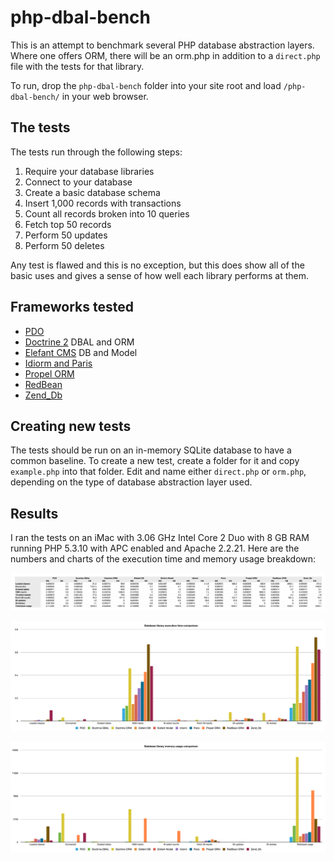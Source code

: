 # php-dbal-bench

This is an attempt to benchmark several PHP database abstraction layers.
Where one offers ORM, there will be an orm.php in addition to a `direct.php`
file with the tests for that library.

To run, drop the `php-dbal-bench` folder into your site root and load
`/php-dbal-bench/` in your web browser.

## The tests

The tests run through the following steps:

1. Require your database libraries
2. Connect to your database
3. Create a basic database schema
4. Insert 1,000 records with transactions
5. Count all records broken into 10 queries
6. Fetch top 50 records
7. Perform 50 updates
8. Perform 50 deletes

Any test is flawed and this is no exception, but this does show all of the
basic uses and gives a sense of how well each library performs at them.

## Frameworks tested

* [PDO](http://www.php.net/pdo)
* [Doctrine 2](http://www.doctrine-project.org/) DBAL and ORM
* [Elefant CMS](http://www.elefantcms.com/) DB and Model
* [Idiorm and Paris](http://j4mie.github.com/idiormandparis/)
* [Propel ORM](http://www.propelorm.org/)
* [RedBean](http://redbeanphp.com/)
* [Zend_Db](http://framework.zend.com/manual/en/zend.db.html)

## Creating new tests

The tests should be run on an in-memory SQLite database to have a common
baseline. To create a new test, create a folder for it and copy `example.php`
into that folder. Edit and name either `direct.php` or `orm.php`, depending
on the type of database abstraction layer used.

## Results

I ran the tests on an iMac with 3.06 GHz Intel Core 2 Duo with 8 GB RAM
running PHP 5.3.10 with APC enabled and Apache 2.2.21. Here are the numbers
and charts of the execution time and memory usage breakdown:

![PHP Database Library Benchmarks - Numbers](https://github.com/jbroadway/php-dbal-bench/blob/master/results/php-dbal-benchmarks-numbers.png)

![PHP Database Library Benchmarks - Execution Time](https://github.com/jbroadway/php-dbal-bench/blob/master/results/php-dbal-benchmarks-execution-time.png)

![PHP Database Library Benchmarks - Memory Usage](https://github.com/jbroadway/php-dbal-bench/blob/master/results/php-dbal-benchmarks-memory-usage.png)
